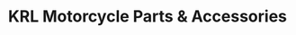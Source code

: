 ---
title: "KRL Motorcycle Parts & Accessories"
url: /tiaong/krl-motorcycle-parts-and-accessories/
shop: shop
---